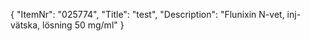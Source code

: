 {
  "ItemNr": "025774",
  "Title": "test",
  "Description": "Flunixin N-vet, inj-vätska, lösning 50 mg/ml"
}